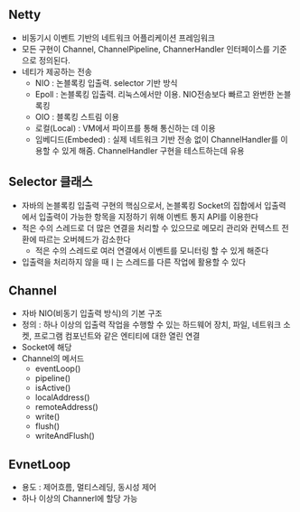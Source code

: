 ## Netty

- 비동기시 이벤트 기반의 네트워크 어플리케이션 프레임워크
- 모든 구현이 Channel, ChannelPipeline, ChannerHandler 인터페이스를 기준으로 정의된다.
- 네티가 제공하는 전송
  - NIO : 논블록킹 입출력. selector 기반 방식
  - Epoll : 논블록킹 입출력. 리눅스에서만 이용. NIO전송보다 빠르고 완번한 논블록킹
  - OIO : 블록킹 스트림 이용
  - 로컬(Local) : VM에서 파이프를 통해 통신하는 데 이용
  - 임베디드(Embeded) : 실제 네트워크 기반 전송 없이 ChannelHandler를 이용할 수 있게 해줌. ChannelHandler 구현을 테스트하는데 유용



## Selector 클래스

- 자바의 논블록킹 입출력 구현의 핵심으로서, 논블록킹 Socket의 집합에서 입출력에서 입출력이 가능한 항목을 지정하기 위해 이벤트 통지 API를 이용한다
- 적은 수의 스레드로 더 많은 연결을 처리할 수 있으므로 메모리 관리와 컨텍스트 전환에 따르는 오버헤드가 감소한다
  - 적은 수의 스레드로 여러 연결에서 이벤트를 모니터링 할 수 있게 해준다
- 입출력을 처리하지 않을 때ㅣ는 스레드를 다른 작업에 활용할 수 있다



## Channel

- 자바 NIO(비동기 입출력 방식)의 기본 구조
- 정의 : 하나 이상의 입출력 작업을 수행할 수 있는 하드웨어 장치, 파일, 네트워크 소켓, 프로그램 컴포넌트와 같은 엔티티에 대한 열린 연결
- Socket에 해당
- Channel의 메서드
  - eventLoop()
  - pipeline()
  - isActive()
  - localAddress()
  - remoteAddress()
  - write()
  - flush()
  - writeAndFlush()



## EvnetLoop

- 용도 : 제어흐름, 멀티스레딩, 동시성 제어
- 하나 이상의 Channerl에 할당 가능

